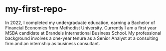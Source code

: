 # my-first-repo-
 In 2022, I completed my undergraduate education, earning a Bachelor of Financial Economics from Methodist University. Currently I am a first year MSBA candidate at Brandeis International Business School.  My professional background involves a one-year tenure as a Senior Analyst at a consulting firm and an internship as business consultant. 
